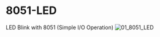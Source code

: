 # 8051-LED
LED Blink with 8051 (Simple I/O Operation)
![01_8051_LED](https://user-images.githubusercontent.com/78910261/229527413-34dcaa9a-317c-43b9-b92a-57ceb21b0747.png)
